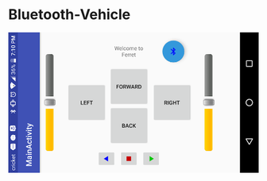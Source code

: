 # Bluetooth-Vehicle


![alt text][screen]






[screen fail]: https://github.com/JustinMcGowen/Bluetooth-Vehicle/MainControlScreen.png "Start screen when launching application"
[screen]: https://github.com/JustinMcGowen/Bluetooth-Vehicle/blob/master/MainControlScreen.png "Start screen when launching application"
